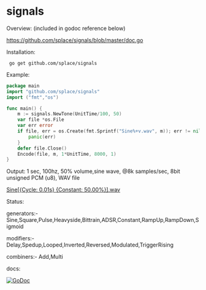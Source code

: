 # signals

Overview: (included in godoc reference below)

https://github.com/splace/signals/blob/master/doc.go	

Installation:

     go get github.com/splace/signals   

Example:
```go
package main
import "github.com/splace/signals"
import ("fmt","os")

func main() {
	m := signals.NewTone(UnitTime/100, 50)
	var file *os.File
	var err error
	if file, err = os.Create(fmt.Sprintf("Sine%+v.wav", m)); err != nil {
		panic(err)
	}
	defer file.Close()
	Encode(file, m, 1*UnitTime, 8000, 1)
}
```
Output: 1 sec, 100hz, 50% volume,sine wave, @8k samples/sec, 8bit unsigned PCM (u8), WAV file 

[Sine[{Cycle:     0.01s} {Constant:    50.00%}].wav](https://github.com/splace/signals/blob/master/Sine%5B%7BCycle:%20%20%20%20%200.01s%7D%20%7BConstant:%20%20%20%2050.00%25%7D%5D.wav)

Status:

generators:- Sine,Square,Pulse,Heavyside,Bittrain,ADSR,Constant,RampUp,RampDown,Sigmoid

modifiers:- Delay,Spedup,Looped,Inverted,Reversed,Modulated,TriggerRising

combiners:- Add,Multi

docs: 
     
[![GoDoc](https://godoc.org/github.com/splace/signals?status.svg)](https://godoc.org/github.com/splace/signals)

